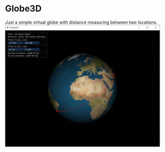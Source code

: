 # Globe3D

Just a simple virtual globe with distance measuring between two locations.
![](docs/image.png)
